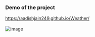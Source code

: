 ### Demo of the project
https://aadishjain249.github.io/Weather/
<br><br>
![image](https://user-images.githubusercontent.com/87666139/198407627-a01f07a0-e9c4-48ac-800a-6df51e0ce85e.png)
